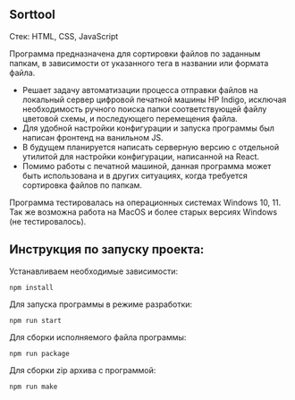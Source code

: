 ## Sorttool
Стек: HTML, CSS, JavaScript

Программа предназначена для сортировки файлов по заданным папкам, в зависимости от указанного тега в названии или формата файла. 
- Решает задачу автоматизации процесса отправки файлов на локальный сервер цифровой печатной машины HP Indigo, исключая необходимость ручного поиска папки соответствующей файлу цветовой схемы, и последующего перемещения файла.  
- Для удобной настройки конфигурации и запуска программы был написан фронтенд на ванильном JS.
- В будущем планируется написать серверную версию с отдельной утилитой для настройки конфигурации, написанной на React.
- Помимо работы с печатной машиной, данная программа может быть использована и в других ситуациях, когда требуется сортировка файлов по папкам.

Программа тестировалась на операционных системах Windows 10, 11. Так же возможна работа на MacOS и более старых версиях Windows (не тестировалось).



##

## Инструкция по запуску проекта:

Устанавливаем необходимые зависимости:

```
npm install
```

Для запуска программы в режиме разработки: 

```
npm run start
```
Для сборки исполняемого файла программы:

```
npm run package

```

Для сборки zip архива с программой:

```
npm run make
```
